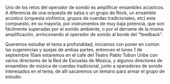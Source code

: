 
Uno de los retos del operador de sonido es amplificar ensambles acústicos.
A diferencia de una orquesta de salsa o un grupo de Rock, un ensamble acústico (orquesta sinfónica, grupos de cuerdas tradicionales, etc) esta compuesto, en su mayoría, por instrumentos de muy baja potencia, que son fácilmente superadas por el sonido ambiente, o por el derrame de la misma amplificación, arrinconando al operador de sonido al borde del "feedback".

Queremos estudiar el tema a profundidad, iniciamos con poner en común las sugerencias y quejas de ambas partes, entonces el lunes 1 de septiembre 10am estaremos en el cafe del Teatro Pablo Tobon Uribe con varios directores de la Red de Escuelas de Música, y algunos directores de ensambles de música de cuerdas tradicional, junto a operadores de sonido interesados en el tema, de allí sacaremos un temario para armar el grupo de estudio.

